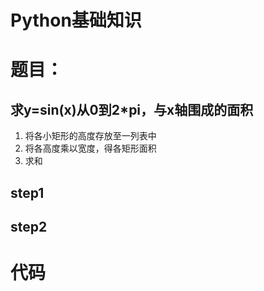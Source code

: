 # Python基础知识
# 题目：
## 求y=sin(x)从0到2*pi，与x轴围成的面积
1. 将各小矩形的高度存放至一列表中
2. 将各高度乘以宽度，得各矩形面积
3. 求和 
## step1

## step2

# 代码